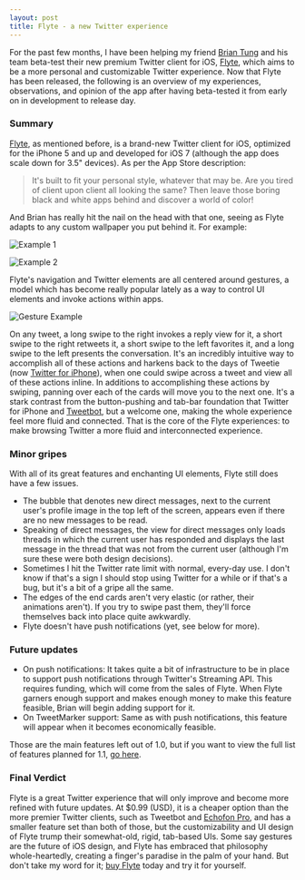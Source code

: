 ```yaml
---
layout: post
title: Flyte - a new Twitter experience
---
```


For the past few months, I have been helping my friend [Brian Tung](https://twitter.com/iPlop) and his team beta-test their new premium Twitter client for iOS, [Flyte](https://itunes.apple.com/us/app/flyte-for-twitter/id880520420?mt=8), which aims to be a more personal and customizable Twitter experience. Now that Flyte has been released, the following is an overview of my experiences, observations, and opinion of the app after having beta-tested it from early on in development to release day.

### Summary

[Flyte](https://twitter.com/getflyte), as mentioned before, is a brand-new Twitter client for iOS, optimized for the iPhone 5 and up and developed for iOS 7 (although the app does scale down for 3.5" devices). As per the App Store description:

>It's built to fit your personal style, whatever that may be. Are you tired of client upon client all looking the same? Then leave those boring black and white apps behind and discover a world of color!

And Brian has really hit the nail on the head with that one, seeing as Flyte adapts to any custom wallpaper you put behind it. For example:

![Example 1](https://cloud.githubusercontent.com/assets/3195522/3098386/3c1e0ada-e5eb-11e3-9e34-724eef600086.png)

![Example 2](https://cloud.githubusercontent.com/assets/3195522/3098385/3c1b3ff8-e5eb-11e3-8331-1c63f1a0e407.png)

Flyte's navigation and Twitter elements are all centered around gestures, a model which has become really popular lately as a way to control UI elements and invoke actions within apps.

![Gesture Example](https://cloud.githubusercontent.com/assets/3195522/3098447/35d1c512-e5ec-11e3-954e-54e24316fed1.png)

On any tweet, a long swipe to the right invokes a reply view for it, a short swipe to the right retweets it, a short swipe to the left favorites it, and a long swipe to the left presents the conversation. It's an incredibly intuitive way to accomplish all of these actions and harkens back to the days of Tweetie (now [Twitter for iPhone](https://appstore.com/twitter)), when one could swipe across a tweet and view all of these actions inline. In additions to accomplishing these actions by swiping, panning over each of the cards will move you to the next one. It's a stark contrast from the button-pushing and tab-bar foundation that Twitter for iPhone and [Tweetbot](appstore.com/tweetbot), but a welcome one, making the whole experience feel more fluid and connected. That is the core of the Flyte experiences: to make browsing Twitter a more fluid and interconnected experience.

### Minor gripes

With all of its great features and enchanting UI elements, Flyte still does have a few issues.

* The bubble that denotes new direct messages, next to the current user's profile image in the top left of the screen, appears even if there are no new messages to be read.
* Speaking of direct messages, the view for direct messages only loads threads in which the current user has responded and displays the last message in the thread that was not from the current user (although I'm sure these were both design decisions).
* Sometimes I hit the Twitter rate limit with normal, every-day use. I don't know if that's a sign I should stop using Twitter for a while or if that's a bug, but it's a bit of a gripe all the same.
* The edges of the end cards aren't very elastic (or rather, their animations aren't). If you try to swipe past them, they'll force themselves back into place quite awkwardly.
* Flyte doesn't have push notifications (yet, see below for more).


### Future updates

* On push notifications: It takes quite a bit of infrastructure to be in place to support push notifications through Twitter's Streaming API. This requires funding, which will come from the sales of Flyte. When Flyte garners enough support and makes enough money to make this feature feasible, Brian will begin adding support for it.
* On TweetMarker support: Same as with push notifications, this feature will appear when it becomes economically feasible.

Those are the main features left out of 1.0, but if you want to view the full list of features planned for 1.1, [go here](https://itunes.apple.com/us/app/flyte-for-twitter/id880520420?mt=8).

### Final Verdict

Flyte is a great Twitter experience that will only improve and become more refined with future updates. At $0.99 (USD), it is a cheaper option than the more premier Twitter clients, such as Tweetbot and [Echofon Pro](http://itunes.apple.com/us/app/echofon-pro-for-twitter/id315577859?mt=8), and has a smaller feature set than both of those, but the customizability and UI design of Flyte trump their somewhat-old, rigid, tab-based UIs. Some say gestures are the future of iOS design, and Flyte has embraced that philosophy whole-heartedly, creating a finger's paradise in the palm of your hand.
But don't take my word for it; [buy Flyte](https://itunes.apple.com/us/app/flyte-for-twitter/id880520420?mt=8) today and try it for yourself.
